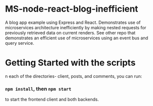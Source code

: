 # MS-node-react-blog-inefficient
A blog app example using Express and React. Demonstrates use of microservices architecture inefficiently by making nested requests for previously retrieved data on current renders. See other repo that demonstrates an efficient use of microservices using an event bus and query service.

# Getting Started with the scripts

n each of the directories- client, posts, and comments, you can run:

### `npm install`, then `npm start`

to start the frontend client and both backends.
